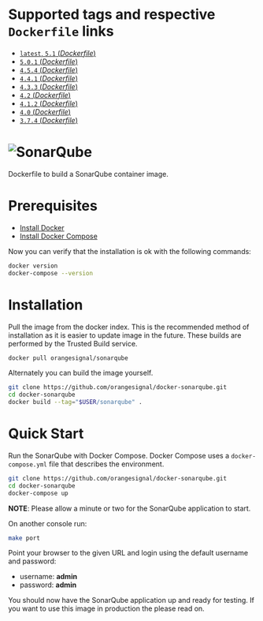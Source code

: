 # Supported tags and respective `Dockerfile` links

-	[`latest`, `5.1` (*Dockerfile*)](https://github.com/orangesignal/docker-sonarqube/blob/master/5.1/Dockerfile)
-	[`5.0.1` (*Dockerfile*)](https://github.com/orangesignal/docker-sonarqube/blob/master/5.0/Dockerfile)
-	[`4.5.4` (*Dockerfile*)](https://github.com/orangesignal/docker-sonarqube/blob/master/4.5/Dockerfile)
-	[`4.4.1` (*Dockerfile*)](https://github.com/orangesignal/docker-sonarqube/blob/master/4.4/Dockerfile)
-	[`4.3.3` (*Dockerfile*)](https://github.com/orangesignal/docker-sonarqube/blob/master/4.3/Dockerfile)
-	[`4.2` (*Dockerfile*)](https://github.com/orangesignal/docker-sonarqube/blob/master/4.2/Dockerfile)
-	[`4.1.2` (*Dockerfile*)](https://github.com/orangesignal/docker-sonarqube/blob/master/4.1/Dockerfile)
-	[`4.0` (*Dockerfile*)](https://github.com/orangesignal/docker-sonarqube/blob/master/4.0/Dockerfile)
-	[`3.7.4` (*Dockerfile*)](https://github.com/orangesignal/docker-sonarqube/blob/master/3.7/Dockerfile)

# ![SonarQube](http://www.sonarqube.org/wp-content/themes/sonarsource.org/images/sonar.png)

Dockerfile to build a SonarQube container image.

# Prerequisites

* [Install Docker](http://docs.docker.com/installation/)
* [Install Docker Compose](http://docs.docker.com/compose/install/)

Now you can verify that the installation is ok with the following commands:

```bash
docker version
docker-compose --version
```

# Installation

Pull the image from the docker index. This is the recommended method of installation as it is easier to update image in the future. These builds are performed by the Trusted Build service.

```bash
docker pull orangesignal/sonarqube
```

Alternately you can build the image yourself.

```bash
git clone https://github.com/orangesignal/docker-sonarqube.git
cd docker-sonarqube
docker build --tag="$USER/sonarqube" .
```

# Quick Start

Run the SonarQube with Docker Compose. Docker Compose uses a `docker-compose.yml` file that describes the environment.

```bash
git clone https://github.com/orangesignal/docker-sonarqube.git
cd docker-sonarqube
docker-compose up
```

**NOTE**: Please allow a minute or two for the SonarQube application to start.

On another console run:

```bash
make port
```

Point your browser to the given URL and login using the default username and password:

* username: **admin**
* password: **admin**

You should now have the SonarQube application up and ready for testing. If you want to use this image in production the please read on.